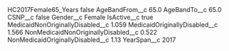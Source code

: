 <?xml version="1.0" encoding="UTF-8"?>
<CustomMetadata xmlns="http://soap.sforce.com/2006/04/metadata" xmlns:xsi="http://www.w3.org/2001/XMLSchema-instance" xmlns:xsd="http://www.w3.org/2001/XMLSchema">
    <label>HC2017Female65_Years</label>
    <protected>false</protected>
    <values>
        <field>AgeBandFrom__c</field>
        <value xsi:type="xsd:double">65.0</value>
    </values>
    <values>
        <field>AgeBandTo__c</field>
        <value xsi:type="xsd:double">65.0</value>
    </values>
    <values>
        <field>CSNP__c</field>
        <value xsi:type="xsd:boolean">false</value>
    </values>
    <values>
        <field>Gender__c</field>
        <value xsi:type="xsd:string">Female</value>
    </values>
    <values>
        <field>IsActive__c</field>
        <value xsi:type="xsd:boolean">true</value>
    </values>
    <values>
        <field>MedicaidNonOriginallyDisabled__c</field>
        <value xsi:type="xsd:double">1.059</value>
    </values>
    <values>
        <field>MedicaidOriginallyDisabled__c</field>
        <value xsi:type="xsd:double">1.566</value>
    </values>
    <values>
        <field>NonMedicaidNonOriginallyDisabled__c</field>
        <value xsi:type="xsd:double">0.522</value>
    </values>
    <values>
        <field>NonMedicaidOriginallyDisabled__c</field>
        <value xsi:type="xsd:double">1.13</value>
    </values>
    <values>
        <field>YearSpan__c</field>
        <value xsi:type="xsd:string">2017</value>
    </values>
</CustomMetadata>
